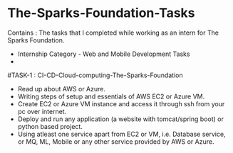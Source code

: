 # The-Sparks-Foundation-Tasks
Contains : The tasks that I completed while working as an intern for The Sparks Foundation.

* Internship Category - Web and Mobile Development Tasks
* 

#TASK-1 : CI-CD-Cloud-computing-The-Sparks-Foundation

* Read up about AWS or Azure.
* Writing steps of setup and essentials of AWS EC2 or Azure VM.
* Create EC2 or Azure VM instance and access it through ssh from your pc over internet.
* Deploy and run any application (a website with tomcat/spring boot) or python based project.
* Using atleast one service apart from EC2 or VM, i.e. Database service, or MQ, ML, Mobile or any other service provided by AWS or Azure.

